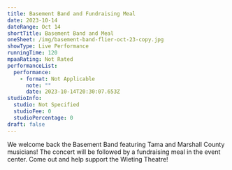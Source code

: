 ```yaml
---
title: Basement Band and Fundraising Meal
date: 2023-10-14
dateRange: Oct 14
shortTitle: Basement Band and Meal
oneSheet: /img/basement-band-flier-oct-23-copy.jpg
showType: Live Performance
runningTime: 120
mpaaRating: Not Rated
performanceList:
  performance:
    - format: Not Applicable
      note: ""
      date: 2023-10-14T20:30:07.653Z
studioInfo:
  studio: Not Specified
  studioFee: 0
  studioPercentage: 0
draft: false
---
```

W﻿e welcome back the Basement Band featuring Tama and Marshall County musicians! The concert will be followed by a fundraising meal in the event center. Come out and help support the Wieting Theatre!